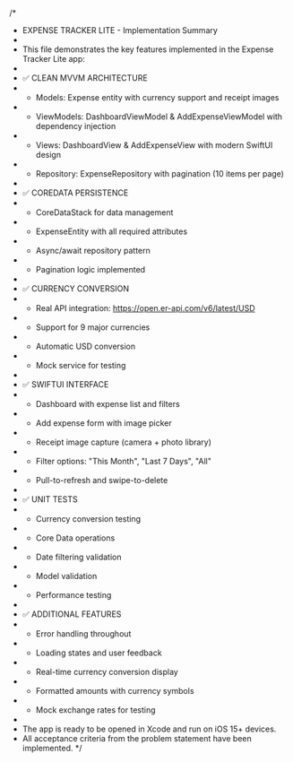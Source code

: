 /*
 * EXPENSE TRACKER LITE - Implementation Summary
 * 
 * This file demonstrates the key features implemented in the Expense Tracker Lite app:
 *
 * ✅ CLEAN MVVM ARCHITECTURE
 * - Models: Expense entity with currency support and receipt images
 * - ViewModels: DashboardViewModel & AddExpenseViewModel with dependency injection
 * - Views: DashboardView & AddExpenseView with modern SwiftUI design
 * - Repository: ExpenseRepository with pagination (10 items per page)
 *
 * ✅ COREDATA PERSISTENCE
 * - CoreDataStack for data management
 * - ExpenseEntity with all required attributes
 * - Async/await repository pattern
 * - Pagination logic implemented
 *
 * ✅ CURRENCY CONVERSION
 * - Real API integration: https://open.er-api.com/v6/latest/USD
 * - Support for 9 major currencies
 * - Automatic USD conversion
 * - Mock service for testing
 *
 * ✅ SWIFTUI INTERFACE
 * - Dashboard with expense list and filters
 * - Add expense form with image picker
 * - Receipt image capture (camera + photo library)
 * - Filter options: "This Month", "Last 7 Days", "All"
 * - Pull-to-refresh and swipe-to-delete
 *
 * ✅ UNIT TESTS
 * - Currency conversion testing
 * - Core Data operations
 * - Date filtering validation
 * - Model validation
 * - Performance testing
 *
 * ✅ ADDITIONAL FEATURES
 * - Error handling throughout
 * - Loading states and user feedback
 * - Real-time currency conversion display
 * - Formatted amounts with currency symbols
 * - Mock exchange rates for testing
 *
 * The app is ready to be opened in Xcode and run on iOS 15+ devices.
 * All acceptance criteria from the problem statement have been implemented.
 */